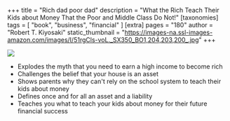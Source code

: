 +++
title = "Rich dad poor dad"
description = "What the Rich Teach Their Kids about Money That the Poor and Middle Class Do Not!"
[taxonomies]
tags = [ "book", "business", "financial" ]
[extra]
pages = "180"
author = "Robert T. Kiyosaki"
static_thumbnail = "https://images-na.ssl-images-amazon.com/images/I/51rgCls-voL._SX350_BO1,204,203,200_.jpg"
+++

<a target="_blank"  href="https://www.amazon.de/gp/product/3898798828/ref=as_li_tl?ie=UTF8&camp=1638&creative=6742&creativeASIN=3898798828&linkCode=as2&tag=chemaclass-21&linkId=f69dec442d1b1007657ceb9a3818dd38">
    <img border="0" src="https://images-na.ssl-images-amazon.com/images/I/51rgCls-voL._SX350_BO1,204,203,200_.jpg" >
</a>

<!-- more -->

- Explodes the myth that you need to earn a high income to become rich
- Challenges the belief that your house is an asset
- Shows parents why they can't rely on the school system to teach their kids
about money
- Defines once and for all an asset and a liability
- Teaches you what to teach your kids about money for their future financial
success